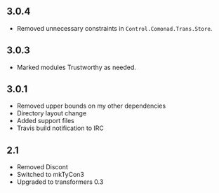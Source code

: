 3.0.4
-----
* Removed unnecessary constraints in `Control.Comonad.Trans.Store`.

3.0.3
-----
* Marked modules Trustworthy as needed.

3.0.1
-----
* Removed upper bounds on my other dependencies
* Directory layout change
* Added support files
* Travis build notification to IRC

2.1
---
* Removed Discont
* Switched to mkTyCon3
* Upgraded to transformers 0.3

